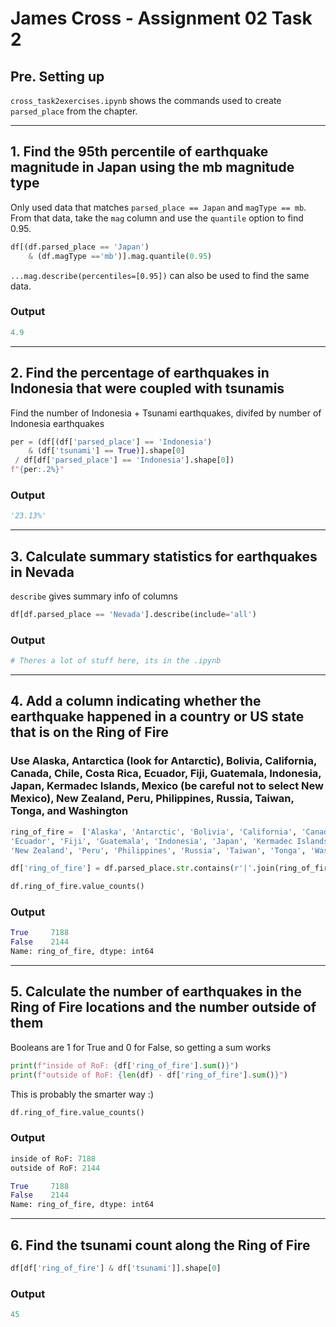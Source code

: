 # James Cross - Assignment 02 Task 2

## Pre. Setting up

`cross_task2exercises.ipynb` shows the commands used to create `parsed_place` from the chapter.

---

## 1. Find the 95th percentile of earthquake magnitude in Japan using the mb magnitude type

Only used data that matches `parsed_place == Japan` and `magType == mb`. From that data, take the `mag` column and use the `quantile` option to find 0.95.

```python
df[(df.parsed_place == 'Japan') 
    & (df.magType =='mb')].mag.quantile(0.95)
```

`...mag.describe(percentiles=[0.95])` can also be used to find the same data.

### Output

```python
4.9
```

---

## 2. Find the percentage of earthquakes in Indonesia that were coupled with tsunamis

Find the number of Indonesia + Tsunami earthquakes, divifed by number of Indonesia earthquakes

```python
per = (df[(df['parsed_place'] == 'Indonesia') 
    & (df['tsunami'] == True)].shape[0] 
 / df[df['parsed_place'] == 'Indonesia'].shape[0])
f"{per:.2%}"
```

### Output

```python
'23.13%'
```

---

## 3. Calculate summary statistics for earthquakes in Nevada

`describe` gives summary info of columns

```python
df[df.parsed_place == 'Nevada'].describe(include='all')
```

### Output

```python
# Theres a lot of stuff here, its in the .ipynb
```

---

## 4. Add a column indicating whether the earthquake happened in a country or US state that is on the Ring of Fire

### Use Alaska, Antarctica (look for Antarctic), Bolivia, California, Canada, Chile, Costa Rica, Ecuador, Fiji, Guatemala, Indonesia, Japan, Kermadec Islands, Mexico (be careful not to select New Mexico), New Zealand, Peru, Philippines, Russia, Taiwan, Tonga, and Washington

```python
ring_of_fire =  ['Alaska', 'Antarctic', 'Bolivia', 'California', 'Canada', 'Chile', 'Costa Rica', 
'Ecuador', 'Fiji', 'Guatemala', 'Indonesia', 'Japan', 'Kermadec Islands', '(?<!New\s)Mexico', 
'New Zealand', 'Peru', 'Philippines', 'Russia', 'Taiwan', 'Tonga', 'Washington']

df['ring_of_fire'] = df.parsed_place.str.contains(r'|'.join(ring_of_fire), case=False, regex=True)

df.ring_of_fire.value_counts()
```

### Output

```python
True     7188
False    2144
Name: ring_of_fire, dtype: int64
```

---

## 5. Calculate the number of earthquakes in the Ring of Fire locations and the number outside of them

Booleans are 1 for True and 0 for False, so getting a sum works

```python
print(f"inside of RoF: {df['ring_of_fire'].sum()}")
print(f"outside of RoF: {len(df) - df['ring_of_fire'].sum()}")
```

This is probably the smarter way :)

```python
df.ring_of_fire.value_counts()
```

### Output

```python
inside of RoF: 7188
outside of RoF: 2144

True     7188
False    2144
Name: ring_of_fire, dtype: int64
```

---

## 6. Find the tsunami count along the Ring of Fire

```python
df[df['ring_of_fire'] & df['tsunami']].shape[0]
```

### Output

```python
45
```
